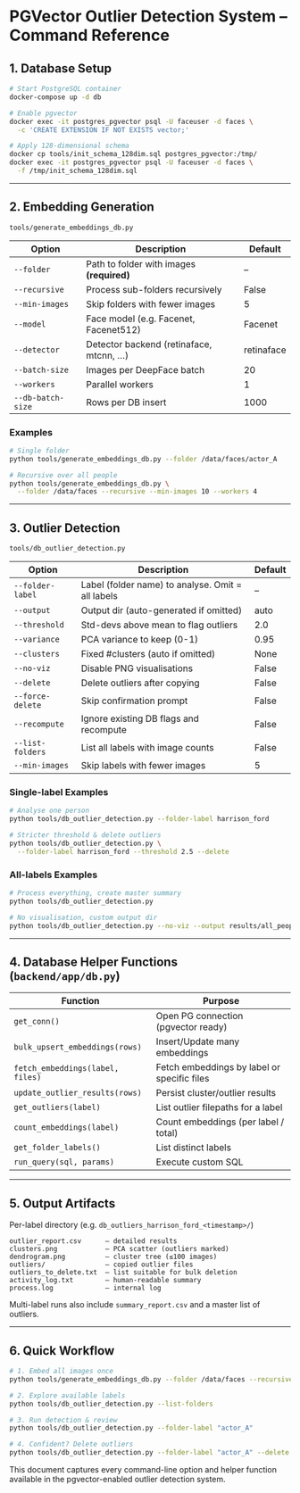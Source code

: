 # PGVector Outlier Detection System – Command Reference

## 1. Database Setup

```bash
# Start PostgreSQL container
docker-compose up -d db

# Enable pgvector
docker exec -it postgres_pgvector psql -U faceuser -d faces \
  -c 'CREATE EXTENSION IF NOT EXISTS vector;'

# Apply 128-dimensional schema
docker cp tools/init_schema_128dim.sql postgres_pgvector:/tmp/
docker exec -it postgres_pgvector psql -U faceuser -d faces \
  -f /tmp/init_schema_128dim.sql
```

---

## 2. Embedding Generation  
`tools/generate_embeddings_db.py`

| Option                | Description                                           | Default |
|-----------------------|-------------------------------------------------------|---------|
| `--folder`            | Path to folder with images **(required)**             | –       |
| `--recursive`         | Process sub-folders recursively                       | False   |
| `--min-images`        | Skip folders with fewer images                        | 5       |
| `--model`             | Face model (e.g. Facenet, Facenet512)                 | Facenet |
| `--detector`          | Detector backend (retinaface, mtcnn, …)              | retinaface |
| `--batch-size`        | Images per DeepFace batch                             | 20      |
| `--workers`           | Parallel workers                                      | 1       |
| `--db-batch-size`     | Rows per DB insert                                    | 1000    |

### Examples
```bash
# Single folder
python tools/generate_embeddings_db.py --folder /data/faces/actor_A

# Recursive over all people
python tools/generate_embeddings_db.py \
  --folder /data/faces --recursive --min-images 10 --workers 4
```

---

## 3. Outlier Detection  
`tools/db_outlier_detection.py`

| Option                 | Description                                         | Default |
|------------------------|-----------------------------------------------------|---------|
| `--folder-label`       | Label (folder name) to analyse. Omit = all labels   | –       |
| `--output`             | Output dir (auto-generated if omitted)              | auto    |
| `--threshold`          | Std-devs above mean to flag outliers                | 2.0     |
| `--variance`           | PCA variance to keep (0-1)                          | 0.95    |
| `--clusters`           | Fixed #clusters (auto if omitted)                   | None    |
| `--no-viz`             | Disable PNG visualisations                          | False   |
| `--delete`             | Delete outliers after copying                       | False   |
| `--force-delete`       | Skip confirmation prompt                            | False   |
| `--recompute`          | Ignore existing DB flags and recompute              | False   |
| `--list-folders`       | List all labels with image counts                   | False   |
| `--min-images`         | Skip labels with fewer images                       | 5       |

### Single-label Examples
```bash
# Analyse one person
python tools/db_outlier_detection.py --folder-label harrison_ford

# Stricter threshold & delete outliers
python tools/db_outlier_detection.py \
  --folder-label harrison_ford --threshold 2.5 --delete
```

### All-labels Examples
```bash
# Process everything, create master summary
python tools/db_outlier_detection.py

# No visualisation, custom output dir
python tools/db_outlier_detection.py --no-viz --output results/all_people
```

---

## 4. Database Helper Functions (`backend/app/db.py`)

| Function                         | Purpose                                         |
|----------------------------------|-------------------------------------------------|
| `get_conn()`                     | Open PG connection (pgvector ready)             |
| `bulk_upsert_embeddings(rows)`   | Insert/Update many embeddings                   |
| `fetch_embeddings(label, files)` | Fetch embeddings by label or specific files     |
| `update_outlier_results(rows)`   | Persist cluster/outlier results                 |
| `get_outliers(label)`            | List outlier filepaths for a label              |
| `count_embeddings(label)`        | Count embeddings (per label / total)            |
| `get_folder_labels()`            | List distinct labels                            |
| `run_query(sql, params)`         | Execute custom SQL                              |

---

## 5. Output Artifacts

Per-label directory (e.g. `db_outliers_harrison_ford_<timestamp>/`)
```
outlier_report.csv      – detailed results
clusters.png            – PCA scatter (outliers marked)
dendrogram.png          – cluster tree (≤100 images)
outliers/               – copied outlier files
outliers_to_delete.txt  – list suitable for bulk deletion
activity_log.txt        – human-readable summary
process.log             – internal log
```
Multi-label runs also include `summary_report.csv` and a master list of outliers.

---

## 6. Quick Workflow

```bash
# 1. Embed all images once
python tools/generate_embeddings_db.py --folder /data/faces --recursive

# 2. Explore available labels
python tools/db_outlier_detection.py --list-folders

# 3. Run detection & review
python tools/db_outlier_detection.py --folder-label "actor_A"

# 4. Confident? Delete outliers
python tools/db_outlier_detection.py --folder-label "actor_A" --delete --force-delete
```

This document captures every command-line option and helper function available in the pgvector-enabled outlier detection system.
